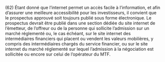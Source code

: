 (62) Étant donné que l’internet permet un accès facile à l’information, et afin d’assurer une meilleure accessibilité pour les investisseurs, il convient que le prospectus approuvé soit toujours publié sous forme électronique. Le prospectus devrait être publié dans une section dédiée du site internet de l’émetteur, de l’offreur ou de la personne qui sollicite l’admission sur un marché réglementé ou, le cas échéant, sur le site internet des intermédiaires financiers qui placent ou vendent les valeurs mobilières, y compris des intermédiaires chargés du service financier, ou sur le site internet du marché réglementé sur lequel l’admission à la négociation est sollicitée ou encore sur celui de l’opérateur du MTF.